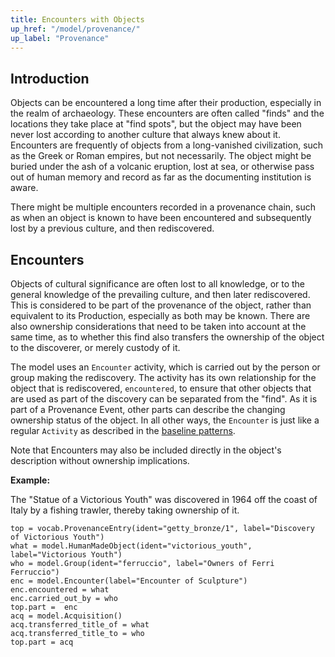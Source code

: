 ```yaml
---
title: Encounters with Objects
up_href: "/model/provenance/"
up_label: "Provenance"
---
```




## Introduction

Objects can be encountered a long time after their production, especially in the realm of archaeology. These encounters are often called "finds" and the locations they take place at "find spots", but the object may have been never lost according to another culture that always knew about it. Encounters are frequently of objects from a long-vanished civilization, such as the Greek or Roman empires, but not necessarily. The object might be buried under the ash of a volcanic eruption, lost at sea, or otherwise pass out of human memory and record as far as the documenting institution is aware.

There might be multiple encounters recorded in a provenance chain, such as when an object is known to have been encountered and subsequently lost by a previous culture, and then rediscovered. 


## Encounters

Objects of cultural significance are often lost to all knowledge, or to the general knowledge of the prevailing culture, and then later rediscovered. This is considered to be part of the provenance of the object, rather than equivalent to its Production, especially as both may be known. There are also ownership considerations that need to be taken into account at the same time, as to whether this find also transfers the ownership of the object to the discoverer, or merely custody of it.

The model uses an `Encounter` activity, which is carried out by the person or group making the rediscovery. The activity has its own relationship for the object that is rediscovered, `encountered`, to ensure that other objects that are used as part of the discovery can be separated from the "find".
As it is part of a Provenance Event, other parts can describe the changing ownership status of the object.  In all other ways, the `Encounter` is just like a regular `Activity` as described in the [baseline patterns](/model/base/#events-and-activities).

Note that Encounters may also be included directly in the object's description without ownership implications.

__Example:__

The "Statue of a Victorious Youth" was discovered in 1964 off the coast of Italy by a fishing trawler, thereby taking ownership of it.

```crom
top = vocab.ProvenanceEntry(ident="getty_bronze/1", label="Discovery of Victorious Youth")
what = model.HumanMadeObject(ident="victorious_youth", label="Victorious Youth")
who = model.Group(ident="ferruccio", label="Owners of Ferri Ferruccio")
enc = model.Encounter(label="Encounter of Sculpture")
enc.encountered = what
enc.carried_out_by = who
top.part =  enc
acq = model.Acquisition()
acq.transferred_title_of = what
acq.transferred_title_to = who
top.part = acq
```

